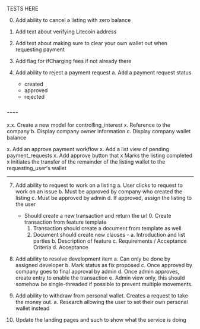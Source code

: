 TESTS HERE

0. Add ability to cancel a listing with zero balance
0. Add text about verifying Litecoin address
0. Add text about making sure to clear your own wallet out when requesting payment
0. Add flag for ifCharging fees if not already there

0. Add ability to reject a payment request
  a. Add a payment request status
    - created
    - approved
    - rejected

### ----

x.x. Create a new model for controlling_interest
  x. Reference to the company
  b. Display company owner information
  c. Display company wallet balance

x. Add an approve payment workflow
  x. Add a list view of pending payment_requests
  x. Add approve button that
    x Marks the listing completed
    x Initiates the transfer of the remainder of the listing wallet to the requesting_user's wallet

---

7. Add ability to request to work on a listing
  a. User clicks to request to work on an issue
  b. Must be approved by company who created the listing
  c. Must be approved by admin
  d. If approved, assign the listing to the user
   - Should create a new transaction and return the url
      0. Create transaction from feature template
      1. Transaction should create a document from template as well
      2. Document should create new clauses -
        a. Introduction and list parties
        b. Description of feature
        c. Requirements / Acceptance Criteria
        d. Acceptance

8. Add ability to resolve development item
  a. Can only be done by assigned developer
  b. Mark status as fix proposed
  c. Once approved by company goes to final approval by admin
  d. Once admin approves, create entry to enable the transaction
  e. Admin view only, this should somehow be single-threaded if possible to prevent multiple movements.

4. Add ability to withdraw from personal wallet.  Creates a request to take the money out.
  a. Research allowing the user to set their own personal wallet instead
100. Update the landing pages and such to show what the service is doing
